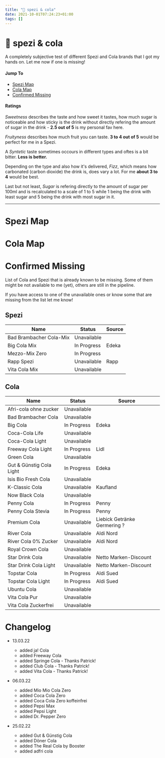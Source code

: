 ```yaml
---
title: "🥤 spezi & cola"
date: 2021-10-01T07:24:23+01:00
tags: []
---
```


# 🥤 spezi & cola

A completely subjective test of different Spezi and Cola brands that I got my hands on. Let me now if one is missing!

#### Jump To
* [Spezi Map](#spezi-map)
* [Cola Map](#cola-map)
* [Confirmed Missing](#confirmed-missing)

#### Ratings

*Sweetness* describes the taste and how sweet it tastes, how much sugar is noticeable and how sticky is the drink without directly refering the amount of sugar in the drink - **2.5 out of 5** is my personal fav here.

*Fruityness* describes how much fruit you can taste. **3 to 4 out of 5** would be perfect for me in a Spezi.

A *Syntetic* taste sometimes occours in different types and oftes is a bit bitter. **Less is better.**

Depending on the type and also how it's delivered, *Fizz*, which means how carbonated (carbon dioxide) the drink is, does vary a lot. For me **about 3 to 4** would be best.

Last but not least, *Sugar* is refering directly to the amount of sugar per 100ml and is recalculated to a scale of 1 to 5 while 1 being the drink with least sugar and 5 being the drink with most sugar in it.

---
# Spezi Map

<div class="flourish-embed flourish-radar" data-src="visualisation/8493603"><script src="https://public.flourish.studio/resources/embed.js"></script></div>

# Cola Map

<div class="flourish-embed flourish-radar" data-src="visualisation/8550283"><script src="https://public.flourish.studio/resources/embed.js"></script></div>

# Confirmed Missing

List of Cola and Spezi that is already known to be missing. Some of them might be not available to me (yet), others are still in the pipeline.

If you have access to one of the unavailable ones or know some that are missing from the list let me know!

## Spezi

| Name                    | Status      | Source |
| ----------------------- | ----------- | ------ |
| Bad Brambacher Cola-Mix | Unavailable |
| Big Cola Mix            | In Progress | Edeka  |
| Mezzo-Mix Zero          | In Progress |
| Rapp Spezi              | Unavailable | Rapp   |
| Vita Cola Mix           | Unavailable |

## Cola

| Name                            | Status      | Source                       |
| ------------------------------- | ----------- | ---------------------------- |
| Afri-cola ohne zucker           | Unavailable |
| Bad Brambacher Cola             | Unavailable |
| Big Cola                        | In Progress | Edeka                        |
| Coca-Cola Life                  | Unavailable |
| Coca-Cola Light                 | Unavailable |
| Freeway Cola Light              | In Progress | Lidl                         |
| Green Cola                      | Unavailable |
| Gut & Günstig Cola Light        | In Progress | Edeka                        |
| Isis Bio Fresh Cola             | Unavailable |
| K-Classic Cola                  | Unavailable | Kaufland                     |
| Now Black Cola                  | Unavailable |
| Penny Cola                      | In Progress | Penny                        |
| Penny Cola Stevia               | In Progress | Penny                        |
| Premium Cola                    | Unavailable | Liebick Getränke Germering ? |
| River Cola                      | Unavailable | Aldi Nord                    |
| River Cola 0% Zucker            | Unavailable | Aldi Nord                    |
| Royal Crown Cola                | Unavailable |
| Star Drink Cola                 | Unavailable | Netto Marken-Discount        |
| Star Drink Cola Light           | Unavailable | Netto Marken-Discount        |
| Topstar Cola                    | In Progress | Aldi Sued                    |
| Topstar Cola Light              | In Progress | Aldi Sued                    |
| Ubuntu Cola                     | Unavailable |
| Vita Cola Pur                   | Unavailable |
| Vita Cola Zuckerfrei            | Unavailable |

# Changelog
- 13.03.22
  - added ja! Cola
  - added Freeway Cola
  - added Springe Cola - Thanks Patrick!
  - added Club Cola - Thanks Patrick!
  - added Vita Cola - Thanks Patrick!

- 06.03.22
  - added Mio Mio Cola Zero
  - added Coca Cola Zero
  - added Coca Cola Zero koffeinfrei
  - added Pepsi Max
  - added Pepsi Light
  - added Dr. Pepper Zero

- 25.02.22
  - added Gut & Günstig Cola
  - added Döner Cola
  - added The Real Cola by Booster
  - added adfri cola